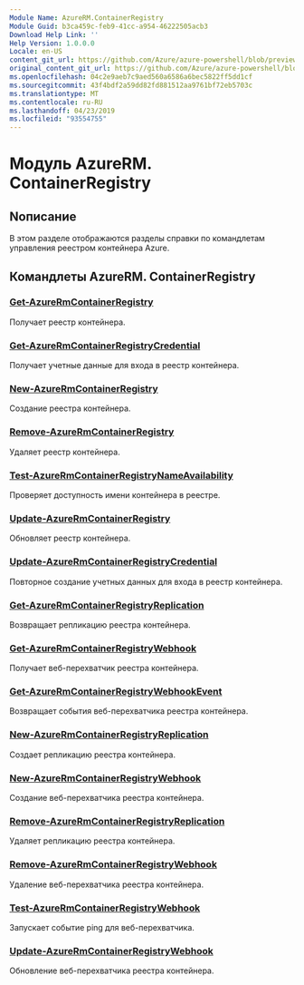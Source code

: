 ```yaml
---
Module Name: AzureRM.ContainerRegistry
Module Guid: b3ca459c-feb9-41cc-a954-46222505acb3
Download Help Link: ''
Help Version: 1.0.0.0
Locale: en-US
content_git_url: https://github.com/Azure/azure-powershell/blob/preview/src/ResourceManager/ContainerRegistry/Commands.ContainerRegistry/help/AzureRM.ContainerRegistry.md
original_content_git_url: https://github.com/Azure/azure-powershell/blob/preview/src/ResourceManager/ContainerRegistry/Commands.ContainerRegistry/help/AzureRM.ContainerRegistry.md
ms.openlocfilehash: 04c2e9aeb7c9aed560a6586a6bec5822ff5dd1cf
ms.sourcegitcommit: 43f4bdf2a59dd82fd881512aa9761bf72eb5703c
ms.translationtype: MT
ms.contentlocale: ru-RU
ms.lasthandoff: 04/23/2019
ms.locfileid: "93554755"
---
```

# Модуль AzureRM. ContainerRegistry
## Nописание
В этом разделе отображаются разделы справки по командлетам управления реестром контейнера Azure.

## Командлеты AzureRM. ContainerRegistry
### [Get-AzureRmContainerRegistry](Get-AzureRmContainerRegistry.md)
Получает реестр контейнера.

### [Get-AzureRmContainerRegistryCredential](Get-AzureRmContainerRegistryCredential.md)
Получает учетные данные для входа в реестр контейнера.

### [New-AzureRmContainerRegistry](New-AzureRmContainerRegistry.md)
Создание реестра контейнера.

### [Remove-AzureRmContainerRegistry](Remove-AzureRmContainerRegistry.md)
Удаляет реестр контейнера.

### [Test-AzureRmContainerRegistryNameAvailability](Test-AzureRmContainerRegistryNameAvailability.md)
Проверяет доступность имени контейнера в реестре.

### [Update-AzureRmContainerRegistry](Update-AzureRmContainerRegistry.md)
Обновляет реестр контейнера.

### [Update-AzureRmContainerRegistryCredential](Update-AzureRmContainerRegistryCredential.md)
Повторное создание учетных данных для входа в реестр контейнера.

### [Get-AzureRmContainerRegistryReplication](Get-AzureRmContainerRegistryReplication.md)
Возвращает репликацию реестра контейнера.

### [Get-AzureRmContainerRegistryWebhook](Get-AzureRmContainerRegistryWebhook.md)
Получает веб-перехватчик реестра контейнера.

### [Get-AzureRmContainerRegistryWebhookEvent](Get-AzureRmContainerRegistryWebhookEvent.md)
Возвращает события веб-перехватчика реестра контейнера.

### [New-AzureRmContainerRegistryReplication](New-AzureRmContainerRegistryReplication.md)
Создает репликацию реестра контейнера.

### [New-AzureRmContainerRegistryWebhook](New-AzureRmContainerRegistryWebhook.md)
Создание веб-перехватчика реестра контейнера.

### [Remove-AzureRmContainerRegistryReplication](Remove-AzureRmContainerRegistryReplication.md)
Удаляет репликацию реестра контейнера.

### [Remove-AzureRmContainerRegistryWebhook](Remove-AzureRmContainerRegistryWebhook.md)
Удаление веб-перехватчика реестра контейнера.

### [Test-AzureRmContainerRegistryWebhook](Test-AzureRmContainerRegistryWebhook.md)
Запускает событие ping для веб-перехватчика.

### [Update-AzureRmContainerRegistryWebhook](Update-AzureRmContainerRegistryWebhook.md)
Обновление веб-перехватчика реестра контейнера.
